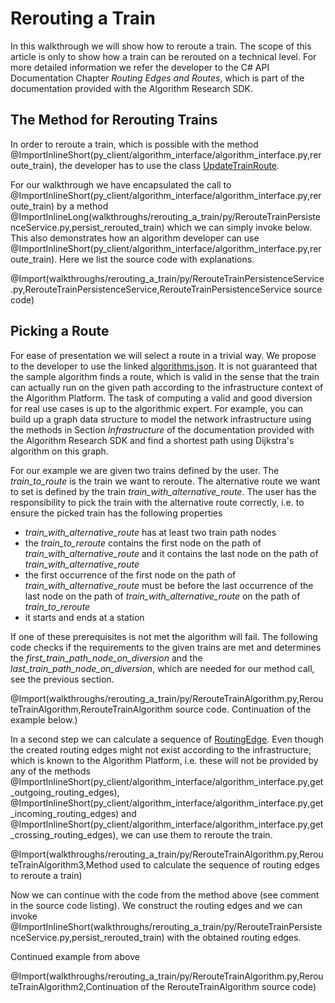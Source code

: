 
# Rerouting a Train

In this walkthrough we will show how to reroute a train. The scope of this article is only to show how a train can be rerouted on a technical level.
For more detailed information we refer the developer to the C# API Documentation Chapter _Routing Edges and Routes_, which is part of the documentation provided with the Algorithm Research SDK.

## The Method for Rerouting Trains

In order to reroute a train, which is possible with the method @ImportInlineShort(py_client/algorithm_interface/algorithm_interface.py,reroute_train), 
the developer has to use the class [UpdateTrainRoute](@py_client_root/aidm/aidm_update_classes.py).

For our walkthrough we have encapsulated the call to @ImportInlineShort(py_client/algorithm_interface/algorithm_interface.py,reroute_train) by a method 
@ImportInlineLong(walkthroughs/rerouting_a_train/py/RerouteTrainPersistenceService.py,persist_rerouted_train)
which we can simply invoke below. This also demonstrates how an algorithm developer can use @ImportInlineShort(py_client/algorithm_interface/algorithm_interface.py,reroute_train).
Here we list the source code with explanations.

@Import(walkthroughs/rerouting_a_train/py/RerouteTrainPersistenceService.py,RerouteTrainPersistenceService,RerouteTrainPersistenceService source code)

## Picking a Route

For ease of presentation we will select a route in a trivial way. We propose to the developer to use the linked [algorithms.json](@config/algorithms.json). It is not guaranteed that the sample algorithm finds a route, which is valid in the sense that the train can actually run on the given path 
according to the infrastructure context of the Algorithm Platform. The task of computing a valid and good diversion for real use cases is up to the algorithmic expert. For example, you can build up a 
graph data structure to model the network infrastructure using the methods in Section _Infrastructure_ of the documentation provided with the Algorithm Research SDK and find a shortest path using Dijkstra's algorithm on this graph. 

For our example we are given two trains defined by the user. The _train_to_route_ is the train we want to reroute. The alternative route we want to set is defined by the train _train_with_alternative_route_. The user has the responsibility to pick the train with
the alternative route correctly, i.e. to ensure the picked train has the following properties 
* _train_with_alternative_route_ has at least two train path nodes
* the _train_to_reroute_ contains the first node on the path of _train_with_alternative_route_ and it contains the last node on the path of _train_with_alternative_route_
* the first occurrence of the first node on the path of _train_with_alternative_route_ must be before the last occurrence of the last node on the path of _train_with_alternative_route_ on the path of _train_to_reroute_
* it starts and ends at a station

If one of these prerequisites is not met the algorithm will fail. The following code checks if the requirements to the given trains are met and determines the _first_train_path_node_on_diversion_ and the _last_train_path_node_on_diversion_, which are needed for 
our method call, see the previous section.

@Import(walkthroughs/rerouting_a_train/py/RerouteTrainAlgorithm.py,RerouteTrainAlgorithm,RerouteTrainAlgorithm source code. Continuation of the example below.)


In a second step we can calculate a sequence of [RoutingEdge](@py_client_root/aidm/aidm_routing_edge_classes.py). Even though the created routing edges might not exist according to the infrastructure, which is known to 
the Algorithm Platform, i.e. these will not be provided by any of the methods @ImportInlineShort(py_client/algorithm_interface/algorithm_interface.py,get_outgoing_routing_edges), 
@ImportInlineShort(py_client/algorithm_interface/algorithm_interface.py,get_incoming_routing_edges) and 
@ImportInlineShort(py_client/algorithm_interface/algorithm_interface.py,get_crossing_routing_edges), we can use them to reroute the train. 

@Import(walkthroughs/rerouting_a_train/py/RerouteTrainAlgorithm.py,RerouteTrainAlgorithm3,Method used to calculate the sequence of routing edges to reroute a train)

Now we can continue with the code from the method above (see comment in the source code listing). We construct the routing edges and we can invoke @ImportInlineShort(walkthroughs/rerouting_a_train/py/RerouteTrainPersistenceService.py,persist_rerouted_train) with the obtained routing edges.

Continued example from above

@Import(walkthroughs/rerouting_a_train/py/RerouteTrainAlgorithm.py,RerouteTrainAlgorithm2,Continuation of the RerouteTrainAlgorithm source code)
